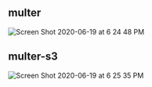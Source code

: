## multer

![Screen Shot 2020-06-19 at 6 24 48 PM](https://user-images.githubusercontent.com/41534832/85118080-c4fdf580-b25a-11ea-826b-aa5e405e7113.png)


## multer-s3

![Screen Shot 2020-06-19 at 6 25 35 PM](https://user-images.githubusercontent.com/41534832/85118142-e1019700-b25a-11ea-9d96-8d73e2c12a67.png)